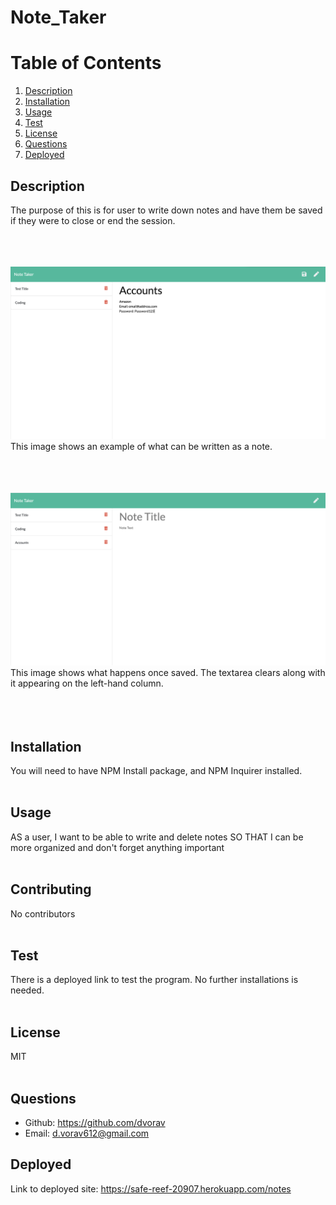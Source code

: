 
# Note_Taker



# Table of Contents

1. [Description](#Description)
2. [Installation](#Installation)
3. [Usage](#Usage)
4. [Test](#test)
5. [License](#License)
6. [Questions](#Questions)
7. [Deployed](#Deployed)

## Description
The purpose of this is for user to write down notes and have them be saved if they were to close or end the session.  
<br/>
<br/>
<br/>

![With text](public/assets/images/image1.PNG)   
This image shows an example of what can be written as a note.  
<br/>
<br/>
<br/>

![Once submitted](public/assets/images/image2.PNG)
This image shows what happens once saved. The textarea clears along with it appearing on the left-hand column.   
<br/>
<br/>
<br/>

## Installation
You will need to have NPM Install package, and NPM Inquirer installed.
<br/>
<br/>

## Usage
AS a user, I want to be able to write and delete notes SO THAT I can be more organized and don't forget anything important
<br/>
<br/>

## Contributing
No contributors
<br/>
<br/>

## Test
There is a deployed link to test the program. No further installations is needed.
<br/>
<br/>

## License
MIT
<br/>
<br/>

## Questions
* Github: https://github.com/dvorav
* Email: d.vorav612@gmail.com

## Deployed
Link to deployed site:
https://safe-reef-20907.herokuapp.com/notes